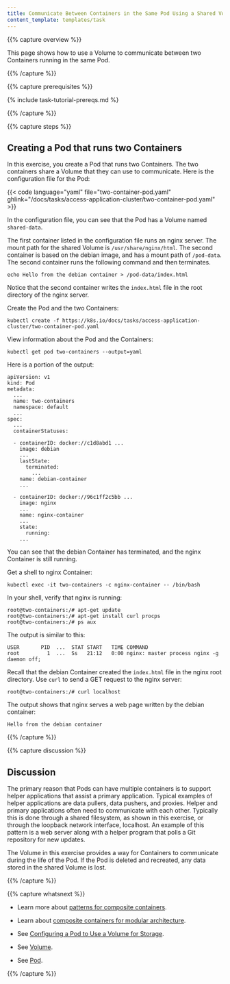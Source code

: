 ```yaml
---
title: Communicate Between Containers in the Same Pod Using a Shared Volume
content_template: templates/task
---
```


{{% capture overview %}}

This page shows how to use a Volume to communicate between two Containers running
in the same Pod.

{{% /capture %}}


{{% capture prerequisites %}}

{% include task-tutorial-prereqs.md %}

{{% /capture %}}


{{% capture steps %}}

##  Creating a Pod that runs two Containers

In this exercise, you create a Pod that runs two Containers. The two containers
share a Volume that they can use to communicate. Here is the configuration file
for the Pod:

{{< code language="yaml" file="two-container-pod.yaml" ghlink="/docs/tasks/access-application-cluster/two-container-pod.yaml" >}}

In the configuration file, you can see that the Pod has a Volume named
`shared-data`.

The first container listed in the configuration file runs an nginx server. The
mount path for the shared Volume is `/usr/share/nginx/html`.
The second container is based on the debian image, and has a mount path of
`/pod-data`. The second container runs the following command and then terminates.

    echo Hello from the debian container > /pod-data/index.html

Notice that the second container writes the `index.html` file in the root
directory of the nginx server.

Create the Pod and the two Containers:

    kubectl create -f https://k8s.io/docs/tasks/access-application-cluster/two-container-pod.yaml

View information about the Pod and the Containers:

    kubectl get pod two-containers --output=yaml

Here is a portion of the output:

    apiVersion: v1
    kind: Pod
    metadata:
      ...
      name: two-containers
      namespace: default
      ...
    spec:
      ...
      containerStatuses:

      - containerID: docker://c1d8abd1 ...
        image: debian
        ...
        lastState:
          terminated:
            ...
        name: debian-container
        ...

      - containerID: docker://96c1ff2c5bb ...
        image: nginx
        ...
        name: nginx-container
        ...
        state:
          running:
        ...

You can see that the debian Container has terminated, and the nginx Container
is still running.

Get a shell to nginx Container:

    kubectl exec -it two-containers -c nginx-container -- /bin/bash

In your shell, verify that nginx is running:

    root@two-containers:/# apt-get update
    root@two-containers:/# apt-get install curl procps
    root@two-containers:/# ps aux

The output is similar to this:

    USER       PID  ...  STAT START   TIME COMMAND
    root         1  ...  Ss   21:12   0:00 nginx: master process nginx -g daemon off;

Recall that the debian Container created the `index.html` file in the nginx root
directory. Use `curl` to send a GET request to the nginx server:

    root@two-containers:/# curl localhost

The output shows that nginx serves a web page written by the debian container:

    Hello from the debian container

{{% /capture %}}


{{% capture discussion %}}

## Discussion

The primary reason that Pods can have multiple containers is to support
helper applications that assist a primary application. Typical examples of
helper applications are data pullers, data pushers, and proxies.
Helper and primary applications often need to communicate with each other.
Typically this is done through a shared filesystem, as shown in this exercise,
or through the loopback network interface, localhost. An example of this pattern is a
web server along with a helper program that polls a Git repository for new updates.

The Volume in this exercise provides a way for Containers to communicate during
the life of the Pod. If the Pod is deleted and recreated, any data stored in
the shared Volume is lost.

{{% /capture %}}


{{% capture whatsnext %}}

* Learn more about
[patterns for composite containers](http://blog.kubernetes.io/2015/06/the-distributed-system-toolkit-patterns.html).

* Learn about
[composite containers for modular architecture](http://www.slideshare.net/Docker/slideshare-burns).

* See
[Configuring a Pod to Use a Volume for Storage](/docs/tasks/configure-pod-container/configure-volume-storage/).

* See [Volume](/docs/reference/generated/kubernetes-api/{{page.version}}/#volume-v1-core).

* See [Pod](/docs/reference/generated/kubernetes-api/{{page.version}}/#pod-v1-core).

{{% /capture %}}




